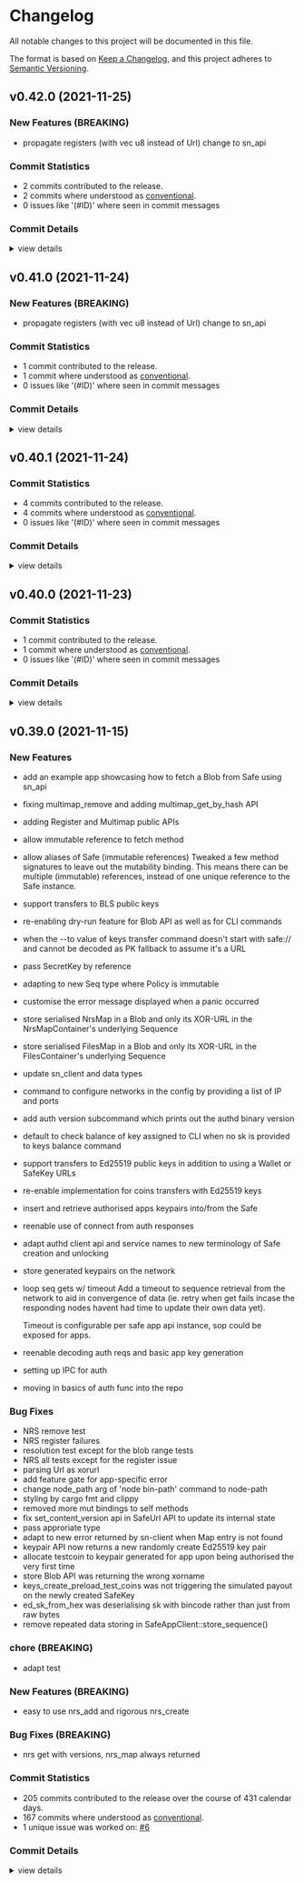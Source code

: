 # Changelog

All notable changes to this project will be documented in this file.

The format is based on [Keep a Changelog](https://keepachangelog.com/en/1.0.0/),
and this project adheres to [Semantic Versioning](https://semver.org/spec/v2.0.0.html).

## v0.42.0 (2021-11-25)

### New Features (BREAKING)

 - <csr-id-11750ed18391c7e8cb112d4a34a19f15eedaed1d/> propagate registers (with vec u8 instead of Url) change to sn_api


### Commit Statistics

<csr-read-only-do-not-edit/>

 - 2 commits contributed to the release.
 - 2 commits where understood as [conventional](https://www.conventionalcommits.org).
 - 0 issues like '(#ID)' where seen in commit messages

### Commit Details

<csr-read-only-do-not-edit/>

<details><summary>view details</summary>

 * **Uncategorized**
    - propagate registers (with vec u8 instead of Url) change to sn_api ([`11750ed`](https://github.com/maidsafe/safe_network/commit/11750ed18391c7e8cb112d4a34a19f15eedaed1d))
    - safe_network-0.41.3 ([`4b72bfc`](https://github.com/maidsafe/safe_network/commit/4b72bfc9a6c3a0db4821e7ebf1f4b5daa7cc56d1))
</details>

## v0.41.0 (2021-11-24)

### New Features (BREAKING)

 - <csr-id-11750ed18391c7e8cb112d4a34a19f15eedaed1d/> propagate registers (with vec u8 instead of Url) change to sn_api

### Commit Statistics

<csr-read-only-do-not-edit/>

 - 1 commit contributed to the release.
 - 1 commit where understood as [conventional](https://www.conventionalcommits.org).
 - 0 issues like '(#ID)' where seen in commit messages

### Commit Details

<csr-read-only-do-not-edit/>

<details><summary>view details</summary>

 * **Uncategorized**
    - sn_api-0.41.0 ([`df25e49`](https://github.com/maidsafe/safe_network/commit/df25e4920c570771f6813ca03da02f6dfc8e59fb))
</details>

## v0.40.1 (2021-11-24)

### Commit Statistics

<csr-read-only-do-not-edit/>

 - 4 commits contributed to the release.
 - 4 commits where understood as [conventional](https://www.conventionalcommits.org).
 - 0 issues like '(#ID)' where seen in commit messages

### Commit Details

<csr-read-only-do-not-edit/>

<details><summary>view details</summary>

 * **Uncategorized**
    - safe_network-0.41.2/sn_api-0.40.1 ([`a973039`](https://github.com/maidsafe/safe_network/commit/a973039178af33b859d421cf36571de49cceff17))
    - safe_network-0.41.1 ([`62aa668`](https://github.com/maidsafe/safe_network/commit/62aa668d5777058ae617f8952cfcb62be002abf3))
    - revert "chore(release): safe_network-0.42.0/sn_api-0.41.0" ([`d8ec5a8`](https://github.com/maidsafe/safe_network/commit/d8ec5a81ae566e8d7068592e01cff4e808b1cad1))
    - safe_network-0.42.0/sn_api-0.41.0 ([`63432eb`](https://github.com/maidsafe/safe_network/commit/63432eb2e528401ae67da8eea0c82837ab42fc18))
</details>

## v0.40.0 (2021-11-23)

### Commit Statistics

<csr-read-only-do-not-edit/>

 - 1 commit contributed to the release.
 - 1 commit where understood as [conventional](https://www.conventionalcommits.org).
 - 0 issues like '(#ID)' where seen in commit messages

### Commit Details

<csr-read-only-do-not-edit/>

<details><summary>view details</summary>

 * **Uncategorized**
    - safe_network-0.41.0 ([`14fdaa6`](https://github.com/maidsafe/safe_network/commit/14fdaa6537619483e94424ead5751d5ab41c8a01))
</details>

## v0.39.0 (2021-11-15)

<csr-id-60cc59ce18406609f36a37861afa920b96dcac99/>

### New Features

 - <csr-id-9098cff4c4d2ba15321dd072c970a18781a04a49/> add an example app showcasing how to fetch a Blob from Safe using sn_api
 - <csr-id-c5b0f0b630f673697367361508a30caf7ad787bd/> fixing multimap_remove and adding multimap_get_by_hash API
 - <csr-id-129f83f9b3a22669bf0fe0b5787546e4e3a924a0/> adding Register and Multimap public APIs
 - <csr-id-0beee4f8a1e876c1a7f482ba3be554e5b1654a42/> allow immutable reference to fetch method
 - <csr-id-cd3e1b71ef70bb7a4e5a786bdd337c2797250fdf/> allow aliases of Safe (immutable references)
   Tweaked a few method signatures to leave out the mutability binding.
   This means there can be multiple (immutable) references, instead of
   one unique reference to the Safe instance.
 - <csr-id-4f6c526e194f1b949c1b5b126442150157b7b0ba/> support transfers to BLS public keys
 - <csr-id-0f2f3c74dc81fefbc719e79f41af434023ac0462/> re-enabling dry-run feature for Blob API as well as for CLI commands
 - <csr-id-cb8ea4d6740f0f5e69be941608bcd620ed94e549/> when the --to value of keys transfer command doesn't start with safe:// and cannot be decoded as PK fallback to assume it's a URL
 - <csr-id-5499aeb2f755ce363b709c5379b860048c92ce5a/> pass SecretKey by reference
 - <csr-id-85462b6fb58f16f4797d7ef2816e96a287af7ad9/> adapting to new Seq type where Policy is immutable
 - <csr-id-45f11ae22df242e229d01bfc5dc2b6ac9de8536d/> customise the error message displayed when a panic occurred
 - <csr-id-ddb318d96c8a9bf8299bd14aa6824252296bde27/> store serialised NrsMap in a Blob and only its XOR-URL in the NrsMapContainer's underlying Sequence
 - <csr-id-1f377038ea693d5253f658d480885662df5b0542/> store serialised FilesMap in a Blob and only its XOR-URL in the FilesContainer's underlying Sequence
 - <csr-id-6c9cf24df423abae568fab63fc6615d9f7a3df68/> update sn_client and data types
 - <csr-id-2a43ca8fb10dcdbf085890643c673491399b1a8b/> command to configure networks in the config by providing a list of IP and ports
 - <csr-id-e366c878da84d2cf051bbc692e6b80c675ef8393/> add auth version subcommand which prints out the authd binary version
 - <csr-id-7a77ef4e3f3730d2f033d0365b2446bd560b1e21/> default to check balance of key assigned to CLI when no sk is provided to keys balance command
 - <csr-id-c20932f5c15fa16ccad907208522b9c9b52bb062/> support transfers to Ed25519 public keys in addition to using a Wallet or SafeKey URLs
 - <csr-id-b2e3faf9b0943ec779b1e513c76179048dbb0db3/> re-enable implementation for coins transfers with Ed25519 keys
 - <csr-id-d8186c309a7e6ca4862fb8855da6636a9f0d84c6/> insert and retrieve authorised apps keypairs into/from the Safe
 - <csr-id-d64d0fd9c0d6cd9002405985ff03f6d9ff7aa695/> reenable use of connect from auth responses
 - <csr-id-58ecf7fbae95dee0a103ce39d61efaac6e2cf550/> adapt authd client api and service names to new terminology of Safe creation and unlocking
 - <csr-id-805298fa5f4d1455015d2aa248143f460b4057ba/> store generated keypairs on the network
 - <csr-id-0cd75fbd9aceace5fbfc4b726a48d652177d61ce/> loop seq gets w/ timeout
   Add a timeout to sequence retrieval from the network to aid in
   convergence of data (ie. retry when get fails incase the responding
   nodes havent had time to update their own data yet).
   
   Timeout is configurable per safe app api instance, sop could be exposed
   for apps.
 - <csr-id-3f23687471b846e3ad1e2492c237a21f212b753f/> reenable decoding auth reqs and basic app key generation
 - <csr-id-b994b8d6ec1fcfc540e91aa9df79ba849aee7647/> setting up IPC for auth
 - <csr-id-07dd1956d4a53e2f4d09310b48e2a43a3a10e795/> moving in basics of auth func into the repo

### Bug Fixes

 - <csr-id-d0cb7674071694885ebf9620a8cefcc4e62ecfcc/> NRS remove test
 - <csr-id-5582e995193ba17de3a3d0837271b405957d28ee/> NRS register failures
 - <csr-id-c88a1bc5fda40093bb129b4351eef73d2eb7c041/> resolution test except for the blob range tests
 - <csr-id-2fe38d13bc74a7c7cede96340d275ef3f94e1427/> NRS all tests except for the register issue
 - <csr-id-6c61764c7479405d2978bec1bbc5cbd11ca5e7c8/> parsing Url as xorurl
 - <csr-id-441be176521c20f9372b86d6daffc44bb97207fc/> add feature gate for app-specific error
 - <csr-id-d91150d8f46003cc0fa7813e4ae907b187379de8/> change node_path arg of 'node bin-path' command to node-path
 - <csr-id-8d0ac669b27247fed193cdc0543ab5c892bd7c0d/> styling by cargo fmt and clippy
 - <csr-id-e6b5cb012a8684c87c574ce98e55ad038d573d49/> removed more mut bindings to self methods
 - <csr-id-419bc87f345b4790a880b5def3b5b791d920a679/> fix set_content_version api in SafeUrl API to update its internal state
 - <csr-id-ce1823a437ffe59db01cfb412821fc7becd4634a/> pass approriate type
 - <csr-id-bfb09f28d9ff304b80354b971f8f02ffbf2a60c5/> adapt to new error returned by sn-client when Map entry is not found
 - <csr-id-f2589e047a5ac68834f6d0d3ce49a32a0e7ddab0/> keypair API now returns a new randomly create Ed25519 key pair
 - <csr-id-9f18fb51a8c173ebb07e3ab9cea7a8f66b373fc5/> allocate testcoin to keypair generated for app upon being authorised the very first time
 - <csr-id-3694efb16b16fcfc0d34db51187c043d0e24f09c/> store Blob API was returning the wrong xorname
 - <csr-id-5a30bf331242ba8dd9b3189dc255b134fdf24587/> keys_create_preload_test_coins was not triggering the simulated payout on the newly created SafeKey
 - <csr-id-01cc2894b37908377eb822a826f46c7fef39347e/> ed_sk_from_hex was deserialising sk with bincode rather than just from raw bytes
 - <csr-id-87d64dc3fe865b68f014da373aa253caf50d6512/> remove repeated data storing in SafeAppClient::store_sequence()

### chore (BREAKING)

 - <csr-id-60cc59ce18406609f36a37861afa920b96dcac99/> adapt test


### New Features (BREAKING)

 - <csr-id-8787f07281e249a344a217d7d5b0e732a7dd7959/> easy to use nrs_add and rigorous nrs_create

### Bug Fixes (BREAKING)

 - <csr-id-7ffda3021fb36533f22538b1100acfa71b13cd81/> nrs get with versions, nrs_map always returned

### Commit Statistics

<csr-read-only-do-not-edit/>

 - 205 commits contributed to the release over the course of 431 calendar days.
 - 167 commits where understood as [conventional](https://www.conventionalcommits.org).
 - 1 unique issue was worked on: [#6](https://github.com/maidsafe/safe_network/issues/6)

### Commit Details

<csr-read-only-do-not-edit/>

<details><summary>view details</summary>

 * **[#6](https://github.com/maidsafe/safe_network/issues/6)**
    - Drusu/review/feat multimap api ([`c63bb0f`](https://github.com/maidsafe/safe_network/commit/c63bb0fbfa8d661aef085dfc0582c6b537fd1349))
 * **Uncategorized**
    - safe_network v0.40.0/sn_api v0.39.0 ([`7001573`](https://github.com/maidsafe/safe_network/commit/70015730c3e08881f803e9ce59be7ca16185ae11))
    - safe_network v0.39.0 ([`ab00cf0`](https://github.com/maidsafe/safe_network/commit/ab00cf08d217654c57449437348b73576a65e89f))
    - update bls_dkg and blsttc to 0.7 and 0.3.4 respectively ([`213cb39`](https://github.com/maidsafe/safe_network/commit/213cb39be8fbfdf614f3eb6248b14fe161927a14))
    - safe_network v0.38.0 ([`cbdf023`](https://github.com/maidsafe/safe_network/commit/cbdf0236f7cd241e7addb1afe75ed5e5cfac00ab))
    - fix api tests. ([`3da9b26`](https://github.com/maidsafe/safe_network/commit/3da9b26f467cb8c468ffb0a319559a5a0f60e86e))
    - (cargo-release) version 0.37.0 ([`ef42af4`](https://github.com/maidsafe/safe_network/commit/ef42af483725286dd8a0cef6f922dfd1739412d8))
    - fix(sn_api): set `formatting` feature for `time` dependency ([`4bb4839`](https://github.com/maidsafe/safe_network/commit/4bb48397cbe321bd551ec9530ca0325208dd138f))
    - add env var for client query timeout ([`abfe737`](https://github.com/maidsafe/safe_network/commit/abfe7378604a74119accd7b9f86bef5682b0784a))
    - enable tests ([`d9c35b7`](https://github.com/maidsafe/safe_network/commit/d9c35b79a6d0aa787e627b747e665d96bb110c13))
    - NRS remove test ([`d0cb767`](https://github.com/maidsafe/safe_network/commit/d0cb7674071694885ebf9620a8cefcc4e62ecfcc))
    - NRS register failures ([`5582e99`](https://github.com/maidsafe/safe_network/commit/5582e995193ba17de3a3d0837271b405957d28ee))
    - bump rust edition ([`fc10d03`](https://github.com/maidsafe/safe_network/commit/fc10d037d64efc86796f1b1c6f255a4c7f91d3e1))
    - adapt test ([`60cc59c`](https://github.com/maidsafe/safe_network/commit/60cc59ce18406609f36a37861afa920b96dcac99))
    - easy to use nrs_add and rigorous nrs_create ([`8787f07`](https://github.com/maidsafe/safe_network/commit/8787f07281e249a344a217d7d5b0e732a7dd7959))
    - nrs get with versions, nrs_map always returned ([`7ffda30`](https://github.com/maidsafe/safe_network/commit/7ffda3021fb36533f22538b1100acfa71b13cd81))
    - appease clippy ([`407efd1`](https://github.com/maidsafe/safe_network/commit/407efd15e0b4854864b83ccdb7d2c3adbb0a02e2))
    - Merge remote-tracking branch 'upstream/main' into merge_sn_cli_into_workspace ([`eea8307`](https://github.com/maidsafe/safe_network/commit/eea83074b9bbd334d80b80f12cfcce724d0e8ca3))
    - update cli to use new nrs api ([`8691034`](https://github.com/maidsafe/safe_network/commit/86910340897256bb4df77b6edaa0f2c9584d6dce))
    - chore(sn_api): switch from `chrono` to `time` ([`442c1bd`](https://github.com/maidsafe/safe_network/commit/442c1bdd3f9c22424aa9642d71d4016c868b0b58))
    - upgrade `tracing-appender` and `tracing-subscriber` ([`0387123`](https://github.com/maidsafe/safe_network/commit/0387123114ff6ae42920577706497319c8a888cb))
    - Merge remote-tracking branch 'upstream/main' into merge_sn_api_into_workspace ([`8ed5aff`](https://github.com/maidsafe/safe_network/commit/8ed5aff8b30ce798f71eac22d66eb3aa9b0bdcdd))
    - upgrade sn_api to use 0.36.x of safe_network ([`0118362`](https://github.com/maidsafe/safe_network/commit/01183625d7a1a60b652b1a295a908fa8ba04f6f7))
    - Merge remote-tracking branch 'upstream/main' into merge_sn_api_into_workspace ([`3a2817a`](https://github.com/maidsafe/safe_network/commit/3a2817a4c802d74b57d475d88d7bc23223994147))
    - Merge remote-tracking branch 'upstream/main' into merge_sn_api_into_workspace ([`50f48ae`](https://github.com/maidsafe/safe_network/commit/50f48aefcba272345df7d4cd45a59071a5844932))
    - Merge branch 'merge_sn_api_into_workspace' into nrs_resolver_refactor ([`a273d97`](https://github.com/maidsafe/safe_network/commit/a273d9733b8d50b94b0ea3faec1d9e721d86aa27))
    - various renamings and changes matching PR comments ([`335f9dc`](https://github.com/maidsafe/safe_network/commit/335f9dcfc4588624728b4b10c576953d51a08e1a))
    - merge github.com:maidsafe/sn_cli into safe_network ([`414aca2`](https://github.com/maidsafe/safe_network/commit/414aca284b35f1bcb27e5d0cca2bfe451b69e27b))
    - fmt ([`49d04e1`](https://github.com/maidsafe/safe_network/commit/49d04e1414bf517cc76ebe2c6b86e0b3dd48e47a))
    - resolution test except for the blob range tests ([`c88a1bc`](https://github.com/maidsafe/safe_network/commit/c88a1bc5fda40093bb129b4351eef73d2eb7c041))
    - update actions workflows for workspace refactor ([`3703819`](https://github.com/maidsafe/safe_network/commit/3703819c7f0da220c8ff21169ca1e8161a20157b))
    - NRS all tests except for the register issue ([`2fe38d1`](https://github.com/maidsafe/safe_network/commit/2fe38d13bc74a7c7cede96340d275ef3f94e1427))
    - parsing Url as xorurl ([`6c61764`](https://github.com/maidsafe/safe_network/commit/6c61764c7479405d2978bec1bbc5cbd11ca5e7c8))
    - nrs and resolver ([`c0ac51a`](https://github.com/maidsafe/safe_network/commit/c0ac51ae4bf4dbd9df3dd39700887df439eec4f6))
    - update actions workflows for workspace refactor ([`d0134e8`](https://github.com/maidsafe/safe_network/commit/d0134e870bb097e095e1c8a33e607cf7994e6491))
    - move safe_network code into sn directory ([`2254329`](https://github.com/maidsafe/safe_network/commit/225432908839359800d301d9e5aa8274e4652ee1))
    - move sn_api code into an sn_api directory ([`2b5d177`](https://github.com/maidsafe/safe_network/commit/2b5d17740ca74fc379cab89cb95683e200589148))
    - add an example app showcasing how to fetch a Blob from Safe using sn_api ([`9098cff`](https://github.com/maidsafe/safe_network/commit/9098cff4c4d2ba15321dd072c970a18781a04a49))
    - Version change: sn_api v0.26.0; sn_cli v0.26.0; sn_authd v0.8.0 ([`3bcf8ef`](https://github.com/maidsafe/safe_network/commit/3bcf8efcee84c5fb45f5e03ec49d5a623147dc4d))
    - Version change: sn_api v0.25.3; sn_cli v0.25.3; sn_authd v0.7.3 ([`ab68342`](https://github.com/maidsafe/safe_network/commit/ab683420665c54df1ae3dae95055000518b543d1))
    - Version change: sn_api v0.25.2; sn_cli v0.25.2; sn_authd v0.7.2 ([`0282dd6`](https://github.com/maidsafe/safe_network/commit/0282dd6edfce91ac25314bda7b6d87fd1ae621fe))
    - update sn_client to 0.54.4 ([`91e1f0c`](https://github.com/maidsafe/safe_network/commit/91e1f0cefe1eb6a6d70e0df3d4d3b6f97e76ecef))
    - feat(sn_url): remove sn_url crate form this repo and depend on the one just published on crates.io ([`de64d44`](https://github.com/maidsafe/safe_network/commit/de64d44d336611f4f7f427fd6b627a8c0880fd80))
    - minor changes to rebase with master ([`7ceab22`](https://github.com/maidsafe/safe_network/commit/7ceab22ae72535159db7fbfdc5832b1aea891388))
    - moving out safe_url mod as a standalone sn_url crate ([`5780fd1`](https://github.com/maidsafe/safe_network/commit/5780fd1d6ba480cb775fd66e53e41f02d97b3a94))
    - Version change: sn_api v0.25.0; sn_cli v0.25.0; sn_authd v0.7.0 ([`60717f1`](https://github.com/maidsafe/safe_network/commit/60717f1a09aac06911f01cb3a811731721ae5708))
    - Version change: sn_api v0.25.1; sn_cli v0.25.1; sn_authd v0.7.1 ([`7a8860d`](https://github.com/maidsafe/safe_network/commit/7a8860d71776958fb93e91fefe157b3de4277a8c))
    - add feature gate for app-specific error ([`441be17`](https://github.com/maidsafe/safe_network/commit/441be176521c20f9372b86d6daffc44bb97207fc))
    - change node_path arg of 'node bin-path' command to node-path ([`d91150d`](https://github.com/maidsafe/safe_network/commit/d91150d8f46003cc0fa7813e4ae907b187379de8))
    - fixing multimap_remove and adding multimap_get_by_hash API ([`c5b0f0b`](https://github.com/maidsafe/safe_network/commit/c5b0f0b630f673697367361508a30caf7ad787bd))
    - adding first set of tests for Multimap API ([`6f05016`](https://github.com/maidsafe/safe_network/commit/6f0501699b0d0620a7c9d2b013944f90884ca1c3))
    - adding Register and Multimap public APIs ([`129f83f`](https://github.com/maidsafe/safe_network/commit/129f83f9b3a22669bf0fe0b5787546e4e3a924a0))
    - styling by cargo fmt and clippy ([`8d0ac66`](https://github.com/maidsafe/safe_network/commit/8d0ac669b27247fed193cdc0543ab5c892bd7c0d))
    - allow immutable reference to fetch method ([`0beee4f`](https://github.com/maidsafe/safe_network/commit/0beee4f8a1e876c1a7f482ba3be554e5b1654a42))
    - removed more mut bindings to self methods ([`e6b5cb0`](https://github.com/maidsafe/safe_network/commit/e6b5cb012a8684c87c574ce98e55ad038d573d49))
    - allow aliases of Safe (immutable references) ([`cd3e1b7`](https://github.com/maidsafe/safe_network/commit/cd3e1b71ef70bb7a4e5a786bdd337c2797250fdf))
    - fix set_content_version api in SafeUrl API to update its internal state ([`419bc87`](https://github.com/maidsafe/safe_network/commit/419bc87f345b4790a880b5def3b5b791d920a679))
    - Version change: sn_api v0.24.0; sn_cli v0.24.0; sn_authd v0.6.0 ([`47e7f0a`](https://github.com/maidsafe/safe_network/commit/47e7f0aea943a568d767a5226b0d8e71414508bc))
    - support transfers to BLS public keys ([`4f6c526`](https://github.com/maidsafe/safe_network/commit/4f6c526e194f1b949c1b5b126442150157b7b0ba))
    - removing unused files ([`ce56a35`](https://github.com/maidsafe/safe_network/commit/ce56a3504c8f27bfeb13bdf9051c2e91409230ea))
    - re-enabling dry-run feature for Blob API as well as for CLI commands ([`0f2f3c7`](https://github.com/maidsafe/safe_network/commit/0f2f3c74dc81fefbc719e79f41af434023ac0462))
    - re-organising files, nrs and xorurl files into their own mod folders ([`afd5422`](https://github.com/maidsafe/safe_network/commit/afd5422945fd1fc4ac509713e72471076ea4aee0))
    - when the --to value of keys transfer command doesn't start with safe:// and cannot be decoded as PK fallback to assume it's a URL ([`cb8ea4d`](https://github.com/maidsafe/safe_network/commit/cb8ea4d6740f0f5e69be941608bcd620ed94e549))
    - Version change: sn_api v0.23.2; sn_cli v0.23.2; sn_authd v0.5.2 ([`e939702`](https://github.com/maidsafe/safe_network/commit/e939702fdc1986c0021cf12223cbc707589b889f))
    - Version change: sn_api v0.23.1; sn_cli v0.23.1; sn_authd v0.5.1 ([`6aa920e`](https://github.com/maidsafe/safe_network/commit/6aa920e07a42b85ca8d081b8c93e7290553bb7ca))
    - Version change: sn_api v0.23.0; sn_cli v0.23.0; sn_authd v0.5.0 ([`e506e06`](https://github.com/maidsafe/safe_network/commit/e506e06acd50467834e80ebb15a3221261b45752))
    - fix styling by cargo fmt ([`a4b7d9b`](https://github.com/maidsafe/safe_network/commit/a4b7d9ba415831308c5ec6d902722843715a2d97))
    - pass approriate type ([`ce1823a`](https://github.com/maidsafe/safe_network/commit/ce1823a437ffe59db01cfb412821fc7becd4634a))
    - pass SecretKey by reference ([`5499aeb`](https://github.com/maidsafe/safe_network/commit/5499aeb2f755ce363b709c5379b860048c92ce5a))
    - Version change: sn_api v0.22.0; sn_cli v0.22.0; sn_authd v0.4.0 ([`fedab1b`](https://github.com/maidsafe/safe_network/commit/fedab1b7bc6c01b8be07ae2c54c034514bc70717))
    - update sn_client and sn_data_types to latest ([`0d4755e`](https://github.com/maidsafe/safe_network/commit/0d4755ed64a65c223bad253d9d7a03980ec12e8d))
    - init logger in sn_api tests ([`6a8a173`](https://github.com/maidsafe/safe_network/commit/6a8a173acf96d98d00548659b4641488f5fec2ee))
    - Version change: sn_api v0.21.0; sn_cli v0.21.0; sn_authd v0.3.0; qjsonrpc v0.2.0 ([`838238d`](https://github.com/maidsafe/safe_network/commit/838238d745a18aa28a8b366ab4adc62745656990))
    - fixing files and NRS APIs tests ([`b9bae62`](https://github.com/maidsafe/safe_network/commit/b9bae620533559c5671075fb7a3fe576fe14431f))
    - upgrade tokio to v1.3.0 and quinn to v0.10.1 ([`d77859a`](https://github.com/maidsafe/safe_network/commit/d77859a8138de0ddcd6b121b928efe13e0254e81))
    - adapting to new Seq type where Policy is immutable ([`85462b6`](https://github.com/maidsafe/safe_network/commit/85462b6fb58f16f4797d7ef2816e96a287af7ad9))
    - customise the error message displayed when a panic occurred ([`45f11ae`](https://github.com/maidsafe/safe_network/commit/45f11ae22df242e229d01bfc5dc2b6ac9de8536d))
    - re-enabling wallet APIs tests in CI ([`6cf5602`](https://github.com/maidsafe/safe_network/commit/6cf56022cd6beec4254d0b1667c4d654f87e6a5a))
    - re-enabling xorurl & keys APIs tests in CI ([`4518154`](https://github.com/maidsafe/safe_network/commit/4518154481dbd3aeb397353d4ec296ea98ee3e9a))
    - re-enabling sequence & fetch APIs tests in CI ([`590c4c6`](https://github.com/maidsafe/safe_network/commit/590c4c634046ab655a84093c2ed60e8289415d44))
    - Version change: sn_api v0.20.0; sn_cli v0.20.0; sn_authd v0.2.0; qjsonrpc v0.1.2 ([`a35ffb7`](https://github.com/maidsafe/safe_network/commit/a35ffb759bafd6e2b03d96bffa62747eb1965c89))
    - remove unused utility function ([`a09c4c2`](https://github.com/maidsafe/safe_network/commit/a09c4c26230b0cf60d7d792d89f0e275f2b64bc2))
    - store serialised NrsMap in a Blob and only its XOR-URL in the NrsMapContainer's underlying Sequence ([`ddb318d`](https://github.com/maidsafe/safe_network/commit/ddb318d96c8a9bf8299bd14aa6824252296bde27))
    - store serialised FilesMap in a Blob and only its XOR-URL in the FilesContainer's underlying Sequence ([`1f37703`](https://github.com/maidsafe/safe_network/commit/1f377038ea693d5253f658d480885662df5b0542))
    - reorganise files module ([`a6107ac`](https://github.com/maidsafe/safe_network/commit/a6107accfc6950b4beb2dcb84dfaa3c0e18bbd5d))
    - doc(sn_api): adding a README.md file for sn_api crate with a description of the current APIs ([`712d9a4`](https://github.com/maidsafe/safe_network/commit/712d9a4e72f62725a0b0ac5526bc68abe8ca503f))
    - Version change: sn_api v0.19.1; sn_cli v0.19.1 ([`edbdcb6`](https://github.com/maidsafe/safe_network/commit/edbdcb62c36a2998aab23dd3a4d0b13bae13b472))
    - update sn_client and data types ([`6c9cf24`](https://github.com/maidsafe/safe_network/commit/6c9cf24df423abae568fab63fc6615d9f7a3df68))
    - Version change: sn_api-v0.19.0; sn_cli-v0.19.0; sn_authd-v0.1.1; qjsonrpc-v0.1.1 ([`21f4733`](https://github.com/maidsafe/safe_network/commit/21f4733fbc32efd2c822337c7b3f077cca0f2992))
    - adding a step to check for unused dependencies ([`de482a5`](https://github.com/maidsafe/safe_network/commit/de482a5611333d069076d7da1b7c5a6017db65eb))
    - add a simple example app which uploads a file using the API ([`7d00d0a`](https://github.com/maidsafe/safe_network/commit/7d00d0ad089924915aa2bf564b5b925825aa4880))
    - use get_sequence_entry ([`d910e86`](https://github.com/maidsafe/safe_network/commit/d910e8607c8898bb8d8ccb0c824d8a5401a2c938))
    - upgrade sn_client to v0.46.12 and most of all dependencies to their latest published version ([`e3c6da3`](https://github.com/maidsafe/safe_network/commit/e3c6da38f92c354c560bd6b555d76f698779ebcf))
    - Remove unused ed25519 dependency ([`6f67254`](https://github.com/maidsafe/safe_network/commit/6f672547ee9a55b241aa6004b353d6919fb0e8cb))
    - update tiny-keccak from 1.5.0 to 2.0.2 ([`792bce8`](https://github.com/maidsafe/safe_network/commit/792bce8dd94192f17c51d6a1c0b63c7c214ad7c3))
    - connect to port 12000 by default in local testnets ([`472df87`](https://github.com/maidsafe/safe_network/commit/472df87678c07624d6163b8105f110cd22e4e3c9))
    - upgrade sn_client to v0.46.9 and solve clippy issues ([`b61e837`](https://github.com/maidsafe/safe_network/commit/b61e83716cce00c0ba02f3d50bf060cfc095051a))
    - set bootstrapping contacts for api-tests ([`6d90943`](https://github.com/maidsafe/safe_network/commit/6d909431d6a7164a06f2322d188c1d4764e5d0b8))
    - provide bootstrapping contacts list to sn_client as required by new sn_client API ([`43c675e`](https://github.com/maidsafe/safe_network/commit/43c675ee514aa73fb5192717dae58c97587521e7))
    - command to configure networks in the config by providing a list of IP and ports ([`2a43ca8`](https://github.com/maidsafe/safe_network/commit/2a43ca8fb10dcdbf085890643c673491399b1a8b))
    - add auth version subcommand which prints out the authd binary version ([`e366c87`](https://github.com/maidsafe/safe_network/commit/e366c878da84d2cf051bbc692e6b80c675ef8393))
    - migrating to use anyhow for CLI errors and use thiserror for sn_api error types ([`c2c6716`](https://github.com/maidsafe/safe_network/commit/c2c6716d29e56f387776202dad94ddda9b8fe2b2))
    - Version change: sn_api-v0.18.0; sn_cli--v0.18.0; sn_authd-v0.1.0; qjsonrpc-0.1.0 ([`fce96bf`](https://github.com/maidsafe/safe_network/commit/fce96bfb00279be41a139a360d1b2eac02d874cf))
    - upgrading sn_client to v0.46.2 ([`f0bef9e`](https://github.com/maidsafe/safe_network/commit/f0bef9e5e79381abf27eec7fae28f4ce0fecb370))
    - changes to remove any use of Arc for keypairs and secret keys ([`4ba83c7`](https://github.com/maidsafe/safe_network/commit/4ba83c720fabcace7a2859ad308be5922a6597c0))
    - update sn_client and dts ([`b38d840`](https://github.com/maidsafe/safe_network/commit/b38d840320d65b09ce85db9074f7b7a9487f83df))
    - Money -> Token ([`b04c1ca`](https://github.com/maidsafe/safe_network/commit/b04c1ca2090a32c423ffe2c23ac22be9f5ebbcf3))
    - Invalidate nrs names with troublesome characters ([`eabdd42`](https://github.com/maidsafe/safe_network/commit/eabdd4254e0725a8556a413d786966a00d9e6e3d))
    - Validate length of nrs name and subname ([`0f578dc`](https://github.com/maidsafe/safe_network/commit/0f578dc0079973ed9d1b49fa04c222d7f3460a6b))
    - Remove unused check for whitespace ([`71852f5`](https://github.com/maidsafe/safe_network/commit/71852f56e490cc3b0f31f15005c142eced0a72e1))
    - Invalidate public names containing slash char ([`4a33102`](https://github.com/maidsafe/safe_network/commit/4a331029c6d6f18fdf487f86bd6130a0455b0a4b))
    - Remove repeated 'cannot cannot' in error message ([`7cb0969`](https://github.com/maidsafe/safe_network/commit/7cb0969522f9845cddff8a4bd52725f500697975))
    - do not attempt to retry fetching a Sequence entry if not found the first time ([`2dff02d`](https://github.com/maidsafe/safe_network/commit/2dff02dc71bc3574763906c8592d32bde64337c9))
    - default to check balance of key assigned to CLI when no sk is provided to keys balance command ([`7a77ef4`](https://github.com/maidsafe/safe_network/commit/7a77ef4e3f3730d2f033d0365b2446bd560b1e21))
    - adapt to new error returned by sn-client when Map entry is not found ([`bfb09f2`](https://github.com/maidsafe/safe_network/commit/bfb09f28d9ff304b80354b971f8f02ffbf2a60c5))
    - minor logging improvements and upgrade sn_client to v0.44.16 ([`5ba32bd`](https://github.com/maidsafe/safe_network/commit/5ba32bd9a86e9c44cf3d59f54be899dc3e2ca861))
    - upgrade sn_client to v0.44.15 ([`4f89812`](https://github.com/maidsafe/safe_network/commit/4f89812ed5ca3394d2cd7b93e3c79aac2929d11d))
    - Version change: sn_api-v0.17.1; sn_cli-v0.17.1; sn_authd-v0.0.14 ([`3961969`](https://github.com/maidsafe/safe_network/commit/396196997f6d114b01e5b269447b3c4219250f35))
    - fix all clippy issues after updating to rust 1.49 ([`67b746f`](https://github.com/maidsafe/safe_network/commit/67b746f607501511c38fe752f64119a12985ab72))
    - minor change to error returned when parsing pk from hex ([`6e4ea36`](https://github.com/maidsafe/safe_network/commit/6e4ea368fdcedb10042b5d8dc94ab02eece47003))
    - support transfers to Ed25519 public keys in addition to using a Wallet or SafeKey URLs ([`c20932f`](https://github.com/maidsafe/safe_network/commit/c20932f5c15fa16ccad907208522b9c9b52bb062))
    - keypair API now returns a new randomly create Ed25519 key pair ([`f2589e0`](https://github.com/maidsafe/safe_network/commit/f2589e047a5ac68834f6d0d3ce49a32a0e7ddab0))
    - minor enhancement to logs when instantiating safe client ([`84260fc`](https://github.com/maidsafe/safe_network/commit/84260fc32473c9a84f5c3e6fd54564a865f9d7fe))
    - return anyhow::Result/Error from all CLI tests ([`f6f0734`](https://github.com/maidsafe/safe_network/commit/f6f07349a7524304b3d6b1c22db65d77be519f4c))
    - remove Error::Unexpected and Error::Unknown errors from API ([`e692bec`](https://github.com/maidsafe/safe_network/commit/e692becbbf09e2500284cb1507916fac56149f02))
    - Version change: sn_api-v0.17.0; sn_cli-v0.17.0; sn_authd-v0.0.13 ([`23365d4`](https://github.com/maidsafe/safe_network/commit/23365d409b1a538b2eb8c5138623a409e45f9601))
    - temporarily disable running tests in CI ([`77e1c69`](https://github.com/maidsafe/safe_network/commit/77e1c693735760cf1c24c9a4552c9104e52cada0))
    - allocate testcoin to keypair generated for app upon being authorised the very first time ([`9f18fb5`](https://github.com/maidsafe/safe_network/commit/9f18fb51a8c173ebb07e3ab9cea7a8f66b373fc5))
    - Update sn_api/src/api/authenticator/mod.rs ([`7209603`](https://github.com/maidsafe/safe_network/commit/72096033f5bacdfbeb5c4a5da0a4b52d74f499de))
    - feat:check for existing balance + err when creating acct ([`7d2bd2f`](https://github.com/maidsafe/safe_network/commit/7d2bd2f7ad27724866d04b7e10d69418f6decad9))
    - updates and enhancements to the User Guide, and to some commands help messages ([`40bcd0f`](https://github.com/maidsafe/safe_network/commit/40bcd0f46dad6177b0052b73393d7789fd559b33))
    - updating CLI User Guide ([`e107e13`](https://github.com/maidsafe/safe_network/commit/e107e1314957053db2d71357450cac65cba52a68))
    - store Blob API was returning the wrong xorname ([`3694efb`](https://github.com/maidsafe/safe_network/commit/3694efb16b16fcfc0d34db51187c043d0e24f09c))
    - adapt wallet tests and minor refactoring ([`7fb6bd9`](https://github.com/maidsafe/safe_network/commit/7fb6bd96a8bdaaee64592b5dc02596b9f6220165))
    - adapt tests to new transfer costs and minor refactor to transfers errors handling ([`7746947`](https://github.com/maidsafe/safe_network/commit/774694795114dc392db5219393fa63f204fcc905))
    - re-enable implementation for coins transfers with Ed25519 keys ([`b2e3faf`](https://github.com/maidsafe/safe_network/commit/b2e3faf9b0943ec779b1e513c76179048dbb0db3))
    - keys_create_preload_test_coins was not triggering the simulated payout on the newly created SafeKey ([`5a30bf3`](https://github.com/maidsafe/safe_network/commit/5a30bf331242ba8dd9b3189dc255b134fdf24587))
    - ed_sk_from_hex was deserialising sk with bincode rather than just from raw bytes ([`01cc289`](https://github.com/maidsafe/safe_network/commit/01cc2894b37908377eb822a826f46c7fef39347e))
    - remove unwrap instances from prod and test code ([`422547f`](https://github.com/maidsafe/safe_network/commit/422547f9081de77538f2241c727ac55b00e1e48b))
    - minor adjustments on cli test utilities ([`e3235b0`](https://github.com/maidsafe/safe_network/commit/e3235b0329c74b20092278c628a2115d50e206d7))
    - properly serialise key pairs in CLI commands output ([`ae026bb`](https://github.com/maidsafe/safe_network/commit/ae026bb9ce91b1373b8b300c41bfef0c3f295c7a))
    - minor reorganisation to cli test scripts ([`f9e0729`](https://github.com/maidsafe/safe_network/commit/f9e07293ea1f8cd5e4428d95a299ba06c0f30a20))
    - insert and retrieve authorised apps keypairs into/from the Safe ([`d8186c3`](https://github.com/maidsafe/safe_network/commit/d8186c309a7e6ca4862fb8855da6636a9f0d84c6))
    - minor renamings in authd status report with new terminology ([`5ac36cc`](https://github.com/maidsafe/safe_network/commit/5ac36cc64566561f4d442058c91b9857622e6f26))
    - populate each keypair generated for authorised apps with testcoins ([`b916d7b`](https://github.com/maidsafe/safe_network/commit/b916d7bdc83e9a02fd29e9cbd6623fc922066a6c))
    - adapt to latest sn-client api changes and further simplification of auth messages ([`b6eddcb`](https://github.com/maidsafe/safe_network/commit/b6eddcbf5d272e6a4430cfd6488f5236bef92a5d))
    - update credentials location ([`7b6445a`](https://github.com/maidsafe/safe_network/commit/7b6445a5b9903b1704c45759878bced097bcb82c))
    - simplify authd messages format and serialisation ([`e814ff3`](https://github.com/maidsafe/safe_network/commit/e814ff3b8c58ae7741938a1c73a22c87ed602883))
    - reenable use of connect from auth responses ([`d64d0fd`](https://github.com/maidsafe/safe_network/commit/d64d0fd9c0d6cd9002405985ff03f6d9ff7aa695))
    - fix lint issues ([`9c3adff`](https://github.com/maidsafe/safe_network/commit/9c3adffd0889f045ac19110072a194072d294705))
    - adapt authd client api and service names to new terminology of Safe creation and unlocking ([`58ecf7f`](https://github.com/maidsafe/safe_network/commit/58ecf7fbae95dee0a103ce39d61efaac6e2cf550))
    - store generated keypairs on the network ([`805298f`](https://github.com/maidsafe/safe_network/commit/805298fa5f4d1455015d2aa248143f460b4057ba))
    - fmt ([`b261640`](https://github.com/maidsafe/safe_network/commit/b261640cebdaf4f7fb1b9c13e911bf82bb46f33a))
    - simplify loop on err ([`274de45`](https://github.com/maidsafe/safe_network/commit/274de45a63122c9685617c97272deb603dd9a15b))
    - tidying up some logs ([`f9c19fa`](https://github.com/maidsafe/safe_network/commit/f9c19faa33db0fb76d392d8cbcd7d910131fedb2))
    - unwrap_or_else -> _or_ for empty funcs ([`e892a99`](https://github.com/maidsafe/safe_network/commit/e892a99f2feb0c36204cfff103b13ca2e5e96388))
    - loop seq gets w/ timeout ([`0cd75fb`](https://github.com/maidsafe/safe_network/commit/0cd75fbd9aceace5fbfc4b726a48d652177d61ce))
    - unused variable `address` ([`eb88c0c`](https://github.com/maidsafe/safe_network/commit/eb88c0cc1a8e7a21d7af4004c1e1a0a49297f22c))
    - remove repeated data storing in SafeAppClient::store_sequence() ([`87d64dc`](https://github.com/maidsafe/safe_network/commit/87d64dc3fe865b68f014da373aa253caf50d6512))
    - generate_random_ed_keypair ([`19ca515`](https://github.com/maidsafe/safe_network/commit/19ca515ac84d8cf5d99c4b2cba25561248597f13))
    - fix proptest regex ([`4db2c27`](https://github.com/maidsafe/safe_network/commit/4db2c27badcccac6d7368566ee6f483613c3aa93))
    - update sn_client ([`52c8c8d`](https://github.com/maidsafe/safe_network/commit/52c8c8d7d2f5a5f9c7d2862bcf3fca1902048695))
    - update pass/phrase derivation proptest ([`cfc3580`](https://github.com/maidsafe/safe_network/commit/cfc35809120cdf2144c8df5dc509eb316bcb0068))
    - clippy ([`eb2364c`](https://github.com/maidsafe/safe_network/commit/eb2364c77d6e755d6e184735e50db366faf266d2))
    - add login/creation seedable pk tests ([`9272bb5`](https://github.com/maidsafe/safe_network/commit/9272bb55edf690ccd33de5904530e7ff8036c0fe))
    - reliably derives seed ([`0e6ffb0`](https://github.com/maidsafe/safe_network/commit/0e6ffb0a3c216d891e6a60ac162d733d2fa28690))
    - clippy ([`2de7f66`](https://github.com/maidsafe/safe_network/commit/2de7f66f3f732b9dae55dad50f15888513b5a125))
    - setting up for no ClientId ([`b5a6d81`](https://github.com/maidsafe/safe_network/commit/b5a6d8115ad3975a17dd973430480adf6c483490))
    - Batch of changes for sk handling ([`29a978f`](https://github.com/maidsafe/safe_network/commit/29a978f3047464ad8014817e331218372b53c06c))
    - dep updates for dt and client ([`7780541`](https://github.com/maidsafe/safe_network/commit/77805418d129cb2924dc35b6a88f704771ef6e5c))
    - converting to more generic data types for keypair sk pk ([`dfabea0`](https://github.com/maidsafe/safe_network/commit/dfabea0a26f97f420f47ba314cae0882aae47dca))
    - small tidy ([`34ef8e8`](https://github.com/maidsafe/safe_network/commit/34ef8e8c31de6e013d3539a0ec595b32f9301194))
    - clippy ([`106407e`](https://github.com/maidsafe/safe_network/commit/106407e8125cc003794ba6249158aa1a655d3357))
    - reenable decoding auth reqs and basic app key generation ([`3f23687`](https://github.com/maidsafe/safe_network/commit/3f23687471b846e3ad1e2492c237a21f212b753f))
    - remove merge added file ([`c56e265`](https://github.com/maidsafe/safe_network/commit/c56e26502ee44af179bfa65c8a194a2190b16842))
    - clippy ([`e0a4de8`](https://github.com/maidsafe/safe_network/commit/e0a4de8de20e5023b83256d39beca19f759ba129))
    - tidying up ([`4905fae`](https://github.com/maidsafe/safe_network/commit/4905fae6259063411c5e4ef5fd2afb531980630c))
    - fix merge bugs and readd some shell completion logic ([`b99e7de`](https://github.com/maidsafe/safe_network/commit/b99e7dee3e72e703b47888e3ff03d2baa933b408))
    - Merge branch 'master' into ExploreUpdatesForApis ([`34f9bc7`](https://github.com/maidsafe/safe_network/commit/34f9bc704f301ac903f768813fbd4140cd702f21))
    - reenabling more transfer funcs ([`d3d04e3`](https://github.com/maidsafe/safe_network/commit/d3d04e36b8fb52ce070aecc2b1f77eb158983427))
    - further ffi cleanup ([`d5c1cd2`](https://github.com/maidsafe/safe_network/commit/d5c1cd2808f9844b06b846ec10dfe05146137023))
    - chore(mock/ffi): remove mock/ffi builds + files ([`8b9b481`](https://github.com/maidsafe/safe_network/commit/8b9b481df5d124857abb02158739a6ded8f02af7))
    - upgrade multibase to v0.8.0 ([`08f5fec`](https://github.com/maidsafe/safe_network/commit/08f5fec47809bbf0aea61a939dfb3c909043703f))
    - tests updated for wallet changes ([`95200df`](https://github.com/maidsafe/safe_network/commit/95200df5f310911294ee72153d10d13f2e4fb737))
    - reenable wallet apis ([`873fe29`](https://github.com/maidsafe/safe_network/commit/873fe29ac9042b7ad28a29630d2c048bde3a7634))
    - reenabling map ([`9e19113`](https://github.com/maidsafe/safe_network/commit/9e191132a4281c53bd4872a756888234adfc0e2a))
    - sn_client updated ([`4320a05`](https://github.com/maidsafe/safe_network/commit/4320a059224ef6018f7fc067f4a40a6534beeebb))
    - use dirs_next for dir finding ([`426158f`](https://github.com/maidsafe/safe_network/commit/426158fcbb6d7c1fe44755c138bba1ac825a0a0c))
    - clippy ([`0b17fdd`](https://github.com/maidsafe/safe_network/commit/0b17fddbe3418531df1d03a82d4eb510b819b811))
    - getting tests compiling ([`532aed1`](https://github.com/maidsafe/safe_network/commit/532aed1ed8e6b3957627ff2cc2f9d10d87fe3cb2))
    - reenabling some authd functionality ([`5a1cd27`](https://github.com/maidsafe/safe_network/commit/5a1cd2790b159e35c734dfb1fe64a43ea4409dfc))
    - reenabling some money apis ([`0a5c18d`](https://github.com/maidsafe/safe_network/commit/0a5c18d115820f7124050bc0a246503b5cc63fd9))
    - setting up IPC for auth ([`b994b8d`](https://github.com/maidsafe/safe_network/commit/b994b8d6ec1fcfc540e91aa9df79ba849aee7647))
    - sn_data_type updates ([`b863e7e`](https://github.com/maidsafe/safe_network/commit/b863e7eb299472b0c9dbd633b1b892cc221efb46))
    - use core ([`371e7f0`](https://github.com/maidsafe/safe_network/commit/371e7f00e6463063c99beb9823d8684355359d2a))
    - moving in basics of auth func into the repo ([`07dd195`](https://github.com/maidsafe/safe_network/commit/07dd1956d4a53e2f4d09310b48e2a43a3a10e795))
    - safe_nd -> sn_data_types ([`4466c48`](https://github.com/maidsafe/safe_network/commit/4466c48a3fcec76f6c90cf6fcf1f28b177978c90))
    - initial tweaks for app / auth changes ([`1e4c47a`](https://github.com/maidsafe/safe_network/commit/1e4c47aed1aeed3488e370ab0c33a7b5519e40f5))
    - update to reference renamed sn_client ([`5f8d61c`](https://github.com/maidsafe/safe_network/commit/5f8d61cf41eb547c13b65d2030beefd235b75820))
    - update to reference renamed sn_node crate/repo ([`ee05ed3`](https://github.com/maidsafe/safe_network/commit/ee05ed31cb12d8e1d8bac7569beec90db52a5840))
    - rename artifacts and paths to match new naming convention ([`e389ab2`](https://github.com/maidsafe/safe_network/commit/e389ab24f2186fc515b115e736a06d20756ae031))
    - update safe-cmd-test-utilities name to ([`8f309da`](https://github.com/maidsafe/safe_network/commit/8f309dada1517afa10c263a52f5597429f764890))
    - update jsonrpc-quic crate name to qjsonrpc ([`6f2dd39`](https://github.com/maidsafe/safe_network/commit/6f2dd39d783812a9b3abd774b6bebd4cde2d5a1e))
    - update safe-authd crate name to sn_authd ([`019370c`](https://github.com/maidsafe/safe_network/commit/019370cfd0ace44c656caf45c17248f2a547dbbf))
    - update safe-api repo/crate name to sn_api ([`cb66e8f`](https://github.com/maidsafe/safe_network/commit/cb66e8f5a89872d018e48311738d96173ae8274c))
</details>

